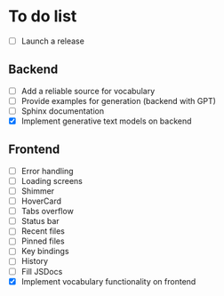 # To do list

- [ ] Launch a release

## Backend

- [ ] Add a reliable source for vocabulary
- [ ] Provide examples for generation (backend with GPT)
- [ ] Sphinx documentation
- [x] Implement generative text models on backend

## Frontend

- [ ] Error handling
- [ ] Loading screens
- [ ] Shimmer
- [ ] HoverCard
- [ ] Tabs overflow
- [ ] Status bar
- [ ] Recent files
- [ ] Pinned files
- [ ] Key bindings
- [ ] History
- [ ] Fill JSDocs
- [x] Implement vocabulary functionality on frontend
